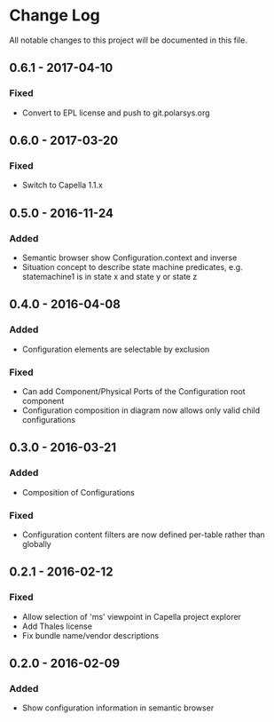 # Change Log
All notable changes to this project will be documented in this file.

## 0.6.1 - 2017-04-10
### Fixed
 - Convert to EPL license and push to git.polarsys.org

## 0.6.0 - 2017-03-20
### Fixed
 - Switch to Capella 1.1.x

## 0.5.0 - 2016-11-24
### Added
 - Semantic browser show Configuration.context and inverse
 - Situation concept to describe state machine predicates, e.g. statemachine1 is in state x and state y or state z
 
## 0.4.0 - 2016-04-08
### Added
 - Configuration elements are selectable by exclusion

### Fixed
 - Can add Component/Physical Ports of the Configuration root component
 - Configuration composition in diagram now allows only valid child
   configurations

## 0.3.0 - 2016-03-21
### Added
 - Composition of Configurations

### Fixed
 - Configuration content filters are now defined per-table rather than globally

## 0.2.1 - 2016-02-12
### Fixed
 - Allow selection of 'ms' viewpoint in Capella project explorer
 - Add Thales license
 - Fix bundle name/vendor descriptions


## 0.2.0 - 2016-02-09
### Added
- Show configuration information in semantic browser

